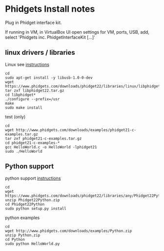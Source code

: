 # Phidgets Install notes


Plug in Phidget interface kit.

If running in VM, in VirtualBox UI open settings for VM, ports, USB, add, select 'Phidgets inc. PhidgetInterfaceKit [...]'

## linux drivers / libraries

Linux see [instructions](http://www.phidgets.com/docs/OS_-_Linux)
```
cd
sudo apt-get install -y libusb-1.0-0-dev 
wget https://www.phidgets.com/downloads/phidget22/libraries/linux/libphidget22.tar.gz
tar zxf libphidget22.tar.gz
cd libphidget*
./configure --prefix=/usr 
make
sudo make install
```

test (only)
```
cd
wget http://www.phidgets.com/downloads/examples/phidget21-c-examples.tar.gz
tar zxf phidget21-c-examples.tar.gz
cd phidget21-c-examples-*
gcc HelloWorld.c -o HelloWorld -lphidget21
sudo ./HelloWorld
```

## Python support

python support [instructions](http://www.phidgets.com/docs/Language_-_Python#Linux)
```
cd
wget https://www.phidgets.com/downloads/phidget22/libraries/any/Phidget22Python.zip
unzip Phidget22Python.zip
cd Phidget22Python
sudo python setup.py install
```

python examples
```
cd
wget http://www.phidgets.com/downloads/examples/Python.zip
unzip Python.zip
cd Python
sudo python HelloWorld.py
```


